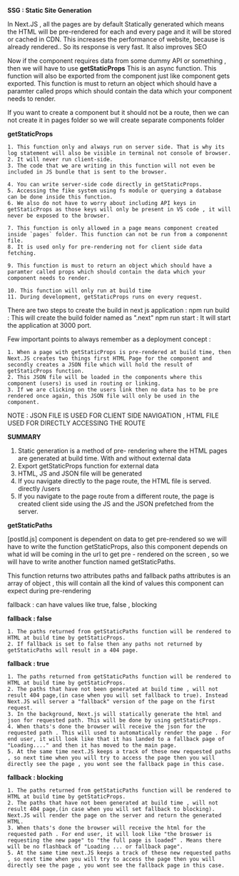 **SSG : Static Site Generation**


In Next.JS , all the pages are by default Statically generated which means the HTML will be pre-rendered for each and every page and it will be stored or cached in CDN.
This increases the performance of website, because is already rendered.. So its response is very fast.
It also improves SEO



Now if the component requires data from some dummy API or something , then we will have to use  **getStaticProps** 
This is an async function.
This function will also be exported from the component just like component gets exported.
This function is must to return an object which should have a paramter called props which should contain the data which your component needs to render.


If you want to create a component but it should not be a route, then we can not create it in pages folder so we will create separate components folder




**getStaticProps** 

    1. This function only and always run on server side. That is why its log statement will also be visible in terminal not console of browser.
    2. It will never run client-side.
    3. The code that we are writing in this function will not even be included in JS bundle that is sent to the browser.

    4. You can write server-side code directly in getStaticProps.
    5. Accessing the fike system using fs module or querying a database can be done inside this function.
    6. We also do not have to worry about including API keys in getStaticProps as those keys will only be present in VS code , it will never be exposed to the browser.

    7. This function is only allowed in a page means component created inside `pages` folder. This function can not be run from a componennt file.
    8. It is used only for pre-rendering not for client side data fetching.

    9. This function is must to return an object which should have a paramter called props which should contain the data which your component needs to render.

    10. This function will only run at build time
    11. During development, getStaticProps runs on every request.




There are two steps to create the build in next js application : 
npm run build   : This will create the build folder named as ".next"
npm run start   : It will start the application at 3000 port. 



Few important points to always remember as a deployment concept : 

    1. When a page with getStaticProps is pre-rendered at build time, then Next.JS creates two things first HTML Page for the component and secondly creates a JSON file which will hold the result of getStaticProps function.
    2. This JSON file will be loaded in the components where this component (users) is used in routing or linking.
    3. If we are clicking on the users link then no data has to be pre rendered once again, this JSON file will only be used in the component.

NOTE : JSON FILE IS USED FOR CLIENT SIDE NAVIGATION , HTML FILE USED FOR DIRECTLY ACCESSING THE ROUTE

**SUMMARY**

1. Static generation is a method of pre- rendering where the HTML pages are generated at build time.
With and without external data
2. Export getStaticProps function for external data
3. HTML, JS and JSON file will be generated
4. If you navigate directly to the page route, the HTML file is served.    directly /users
5. If you navigate to the page route from a different route, the page is created client side using the JS and the JSON prefetched from the server.








**getStaticPaths** 

[postId.js] component is dependent on data to get pre-rendered so we will have to write the function getStaticProps, 
also this component depends on what id will be coming in the url to get pre - rendered on the screen , so we will have to write another function named getStaticPaths.

This function returns two attributes paths and fallback 
paths attributes is an array of object , this will contain all the kind of values this component can expect during pre-rendering


fallback : can have values like true, false , blocking 

**fallback : false**

    1. The paths returned from getStaticPaths function will be rendered to HTML at build time by getStaticProps.
    2. If fallback is set to false then any paths not returned by getStaticPaths will result in a 404 page.


**fallback : true**

    1. The paths returned from getStaticPaths function will be rendered to HTML at build time by getStaticProps.
    2. The paths that have not been generated at build time , will not result 404 page,(in case when you will set fallback to true). Instead Next.JS will server a "fallback" version of the page on the first request.
    3. In the background, Next.js will statically generate the html and json for requested path. This will be done by using getStaticProps.
    4. When thats's done the browser will receive the json for the requested path . This will used to automatically render the page . For end user, it will look like that it has landed to a fallback page of "Loading...." and then it has moved to the main page.
    5. At the same time next.JS keeps a track of these new requested paths , so next time when you will try to access the page then you will directly see the page , you wont see the fallback page in this case.


**fallback : blocking**

    1. The paths returned from getStaticPaths function will be rendered to HTML at build time by getStaticProps.
    2. The paths that have not been generated at build time , will not result 404 page,(in case when you will set fallback to blocking). Next.JS will render the page on the server and return the generated HTML.
    3. When thats's done the browser will receive the html for the requested path . For end user, it will look like "the broswer is requesting the new page" to "the full page is loaded" . Means there will be no flashback of "Loading ... or fallback page".
    5. At the same time next.JS keeps a track of these new requested paths , so next time when you will try to access the page then you will directly see the page , you wont see the fallback page in this case.